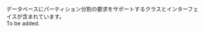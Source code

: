<Namespace Name="Microsoft.Azure.Documents.Partitioning">
  <Docs>
    <summary>データベースにパーティション分割の要求をサポートするクラスとインターフェイスが含まれています。</summary> 
    <remarks>To be added.</remarks>
  </Docs>
</Namespace>

